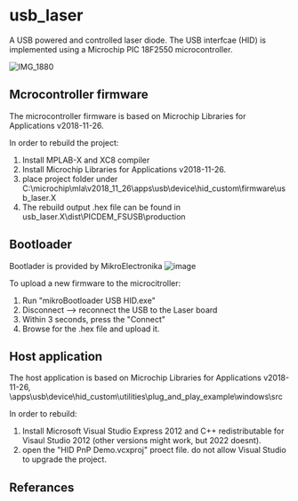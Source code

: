 # usb_laser
A USB powered and controlled laser diode. The USB interfcae (HID) is implemented using a Microchip PIC 18F2550 microcontroller.


![IMG_1880](https://user-images.githubusercontent.com/22654190/182002676-d2c6d1a1-d9a4-45ae-b38a-53bbb1d81dcd.jpg)

## Mcrocontroller firmware
The microcontroller firmware is based on Microchip Libraries for Applications v2018-11-26. 

In order to rebuild the project:
1. Install MPLAB-X and XC8 compiler
2. Install Microchip Libraries for Applications v2018-11-26.
3. place project folder under C:\microchip\mla\v2018_11_26\apps\usb\device\hid_custom\firmware\usb_laser.X
4. The rebuild output .hex file can be found in usb_laser.X\dist\PICDEM_FSUSB\production 

## Bootloader
Bootlader is provided by MikroElectronika
![image](https://user-images.githubusercontent.com/22654190/182003121-57ccac03-e5a2-4df0-92e1-d9b438b4d895.png)

To upload a new firmware to the microcitroller:
1. Run "mikroBootloader USB HID.exe"
2. Disconnect --> reconnect the USB to the Laser board
3. Within 3 seconds, press the "Connect"
4. Browse for the .hex file and upload it. 


## Host application
The host application is based on Microchip Libraries for Applications v2018-11-26, \apps\usb\device\hid_custom\utilities\plug_and_play_example\windows\src

In order to rebuild:
1. Install Microsoft Visual Studio Express 2012 and C++ redistributable for Visaul Studio 2012 (other versions might work, but 2022 doesnt).
2. open the "HID PnP Demo.vcxproj" proect file. do not allow Visual Studio to upgrade the project. 


## Referances
